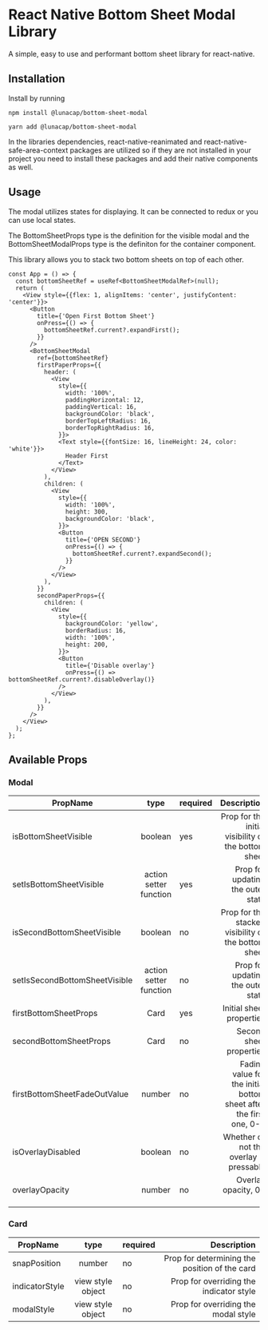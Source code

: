 # React Native Bottom Sheet Modal Library

A simple, easy to use and performant bottom sheet library for react-native.

## Installation

Install by running

```
npm install @lunacap/bottom-sheet-modal

yarn add @lunacap/bottom-sheet-modal
```

In the libraries dependencies, react-native-reanimated and react-native-safe-area-context packages are utilized so if
they are not installed in your project you need to install these packages and add their native components as well.

## Usage

The modal utilizes states for displaying. It can be connected to redux or you can use local states.

The BottomSheetProps type is the definition for the visible modal and the BottomSheetModalProps type is the definiton
for the container component.

This library allows you to stack two bottom sheets on top of each other.

```
const App = () => {
  const bottomSheetRef = useRef<BottomSheetModalRef>(null);
  return (
    <View style={{flex: 1, alignItems: 'center', justifyContent: 'center'}}>
      <Button
        title={'Open First Bottom Sheet'}
        onPress={() => {
          bottomSheetRef.current?.expandFirst();
        }}
      />
      <BottomSheetModal
        ref={bottomSheetRef}
        firstPaperProps={{
          header: (
            <View
              style={{
                width: '100%',
                paddingHorizontal: 12,
                paddingVertical: 16,
                backgroundColor: 'black',
                borderTopLeftRadius: 16,
                borderTopRightRadius: 16,
              }}>
              <Text style={{fontSize: 16, lineHeight: 24, color: 'white'}}>
                Header First
              </Text>
            </View>
          ),
          children: (
            <View
              style={{
                width: '100%',
                height: 300,
                backgroundColor: 'black',
              }}>
              <Button
                title={'OPEN SECOND'}
                onPress={() => {
                  bottomSheetRef.current?.expandSecond();
                }}
              />
            </View>
          ),
        }}
        secondPaperProps={{
          children: (
            <View
              style={{
                backgroundColor: 'yellow',
                borderRadius: 16,
                width: '100%',
                height: 200,
              }}>
              <Button
                title={'Disable overlay'}
                onPress={() => bottomSheetRef.current?.disableOverlay()}
              />
            </View>
          ),
        }}
      />
    </View>
  );
};
```

## Available Props

### Modal

| PropName                      |          type          | required |                                                        Description |
|-------------------------------|:----------------------:|----------|-------------------------------------------------------------------:|
| isBottomSheetVisible          |        boolean         | yes      |                Prop for the initial visibility of the bottom sheet |
| setIsBottomSheetVisible       | action setter function | yes      |                                  Prop for updating the outer state |
| isSecondBottomSheetVisible    |        boolean         | no       |                Prop for the stacked visibility of the bottom sheet |
| setIsSecondBottomSheetVisible | action setter function | no       |                                  Prop for updating the outer state |
| firstBottomSheetProps         |          Card          | yes      |                                           Initial sheet properties |
| secondBottomSheetProps        |          Card          | no       |                                            Second sheet properties |
| firstBottomSheetFadeOutValue  |         number         | no       | Fading value for the initial bottom sheet after the first one, 0-1 |
| isOverlayDisabled             |        boolean         | no       |                            Whether or not the overlay is pressable |
| overlayOpacity                |         number         | no       |                                               Overlay opacity, 0-1 |

### Card

| PropName       |       type        | required |                                   Description |
|----------------|:-----------------:|----------|----------------------------------------------:|
| snapPosition   |      number       | no       | Prop for determining the position of the card |
| indicatorStyle | view style object | no       |       Prop for overriding the indicator style |
| modalStyle     | view style object | no       |           Prop for overriding the modal style |
